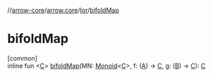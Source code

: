 //[arrow-core](../../../index.md)/[arrow.core](../index.md)/[Ior](index.md)/[bifoldMap](bifold-map.md)

# bifoldMap

[common]\
inline fun &lt;[C](bifold-map.md)&gt; [bifoldMap](bifold-map.md)(MN: [Monoid](../../arrow.typeclasses/-monoid/index.md)&lt;[C](bifold-map.md)&gt;, f: ([A](index.md)) -&gt; [C](bifold-map.md), g: ([B](index.md)) -&gt; [C](bifold-map.md)): [C](bifold-map.md)
